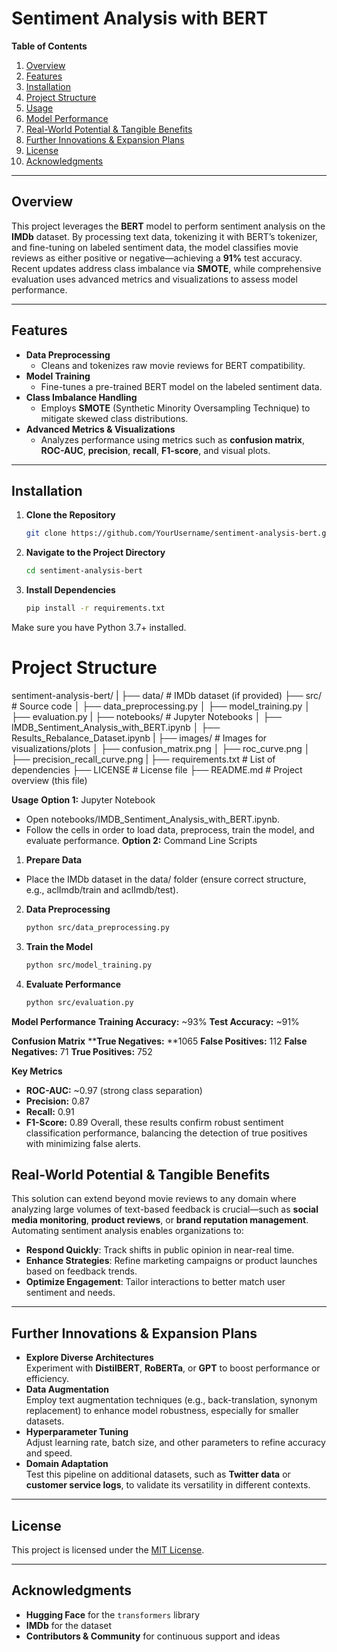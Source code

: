 # Sentiment Analysis with BERT

**Table of Contents**
1. [Overview](#overview)  
2. [Features](#features)  
3. [Installation](#installation)  
4. [Project Structure](#project-structure)  
5. [Usage](#usage)  
6. [Model Performance](#model-performance)  
7. [Real-World Potential & Tangible Benefits](#real-world-potential--tangible-benefits)  
8. [Further Innovations & Expansion Plans](#further-innovations--expansion-plans)  
9. [License](#license)  
10. [Acknowledgments](#acknowledgments)

---

## Overview
This project leverages the **BERT** model to perform sentiment analysis on the **IMDb** dataset. By processing text data, tokenizing it with BERT’s tokenizer, and fine-tuning on labeled sentiment data, the model classifies movie reviews as either positive or negative—achieving a **91%** test accuracy. Recent updates address class imbalance via **SMOTE**, while comprehensive evaluation uses advanced metrics and visualizations to assess model performance.

---

## Features
- **Data Preprocessing**  
  - Cleans and tokenizes raw movie reviews for BERT compatibility.  
- **Model Training**  
  - Fine-tunes a pre-trained BERT model on the labeled sentiment data.  
- **Class Imbalance Handling**  
  - Employs **SMOTE** (Synthetic Minority Oversampling Technique) to mitigate skewed class distributions.  
- **Advanced Metrics & Visualizations**  
  - Analyzes performance using metrics such as **confusion matrix**, **ROC-AUC**, **precision**, **recall**, **F1-score**, and visual plots.

---

## Installation
1. **Clone the Repository**  
   ```bash
   git clone https://github.com/YourUsername/sentiment-analysis-bert.git

2. **Navigate to the Project Directory**  
   ```bash
   cd sentiment-analysis-bert

3. **Install Dependencies**  
   ```bash
   pip install -r requirements.txt
Make sure you have Python 3.7+ installed.

# Project Structure

sentiment-analysis-bert/
|
├── data/                      # IMDb dataset (if provided)
├── src/                       # Source code
│   ├── data_preprocessing.py
│   ├── model_training.py
│   ├── evaluation.py
|
├── notebooks/                 # Jupyter Notebooks
│   ├── IMDB_Sentiment_Analysis_with_BERT.ipynb
│   ├── Results_Rebalance_Dataset.ipynb
|
├── images/                    # Images for visualizations/plots
│   ├── confusion_matrix.png
│   ├── roc_curve.png
│   ├── precision_recall_curve.png
|
├── requirements.txt           # List of dependencies
├── LICENSE                    # License file
├── README.md                  # Project overview (this file)

**Usage**
**Option 1:** Jupyter Notebook
  - Open notebooks/IMDB_Sentiment_Analysis_with_BERT.ipynb.
  - Follow the cells in order to load data, preprocess, train the model, and evaluate performance.
**Option 2:** Command Line Scripts
1. **Prepare Data**
  - Place the IMDb dataset in the data/ folder (ensure correct structure, e.g., aclImdb/train and aclImdb/test).
    
2. **Data Preprocessing**  
   ```bash
   python src/data_preprocessing.py

3. **Train the Model**  
   ```bash
   python src/model_training.py
   
4. **Evaluate Performance**  
   ```bash
   python src/evaluation.py

**Model Performance**
**Training Accuracy:** ~93%
**Test Accuracy:** ~91%

**Confusion Matrix**
****True Negatives:** **1065
**False Positives:** 112
**False Negatives:** 71
**True Positives:** 752

**Key Metrics**
- **ROC-AUC:** ~0.97 (strong class separation)
- **Precision:** 0.87
- **Recall:** 0.91
- **F1-Score:** 0.89
Overall, these results confirm robust sentiment classification performance, balancing the detection of true positives with minimizing false alerts.

## Real-World Potential & Tangible Benefits
This solution can extend beyond movie reviews to any domain where analyzing large volumes of text-based feedback is crucial—such as **social media monitoring**, **product reviews**, or **brand reputation management**. Automating sentiment analysis enables organizations to:

- **Respond Quickly**: Track shifts in public opinion in near-real time.  
- **Enhance Strategies**: Refine marketing campaigns or product launches based on feedback trends.  
- **Optimize Engagement**: Tailor interactions to better match user sentiment and needs.

---

## Further Innovations & Expansion Plans
- **Explore Diverse Architectures**  
  Experiment with **DistilBERT**, **RoBERTa**, or **GPT** to boost performance or efficiency.  
- **Data Augmentation**  
  Employ text augmentation techniques (e.g., back-translation, synonym replacement) to enhance model robustness, especially for smaller datasets.  
- **Hyperparameter Tuning**  
  Adjust learning rate, batch size, and other parameters to refine accuracy and speed.  
- **Domain Adaptation**  
  Test this pipeline on additional datasets, such as **Twitter data** or **customer service logs**, to validate its versatility in different contexts.

---

## License
This project is licensed under the [MIT License](LICENSE).

---

## Acknowledgments
- **Hugging Face** for the `transformers` library  
- **IMDb** for the dataset  
- **Contributors & Community** for continuous support and ideas
